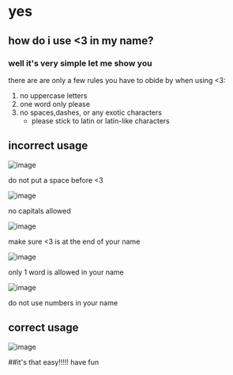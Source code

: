 # yes
## how do i use <3 in my name?
### well it's very simple let me show you
there are are only a few rules you have to obide by when using <3:
1. no uppercase letters
2. one word only please
3. no spaces,dashes, or any exotic characters
    - please stick to latin or latin-like characters
 
## incorrect usage
![image](https://user-images.githubusercontent.com/68492220/161467316-ef9df1e5-9ef4-4390-82bf-bcb3d61b43e9.png)

do not put a space before <3

![image](https://user-images.githubusercontent.com/68492220/161467347-6bf299a5-90d7-4b67-9f80-65ae0d6699b2.png)

no capitals allowed 

![image](https://user-images.githubusercontent.com/68492220/161467369-ec2e4fd6-8d58-4815-a993-4c6ebd51e915.png)

make sure <3 is at the end of your name

![image](https://user-images.githubusercontent.com/68492220/161467398-2e99bcd2-eb3b-4e57-a81d-b16cd6e54cb7.png)

only 1 word is allowed in your name

![image](https://user-images.githubusercontent.com/68492220/161467418-59156bcb-4dde-424d-b574-4c4aff42d69a.png)

do not use numbers in your name

## correct usage
![image](https://user-images.githubusercontent.com/68492220/161470029-604139f3-9713-4dc5-889f-af0220c044f6.png)

##it's that easy!!!!!
have fun
